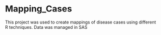 # Mapping_Cases
This project was used to create mappings of disease cases using different R techniques. Data was managed in SAS
